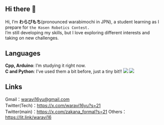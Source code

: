 ## Hi there 👋

Hi, I’m **わらびもち**(pronounced warabimochi in JPN), a student learning as I prepare for `the Kosen Robotics Contest.`   
I’m still developing my skills, but I love exploring different interests and taking on new challenges.
## Languages
**Cpp, Arduino**: I’m studying it right now.  
**C and Python**: I’ve used them a bit before, just a tiny bit!!
![](https://skillicons.dev/icons?i=cpp,arduino,c,python)
![](https://github-readme-stats.vercel.app/api/top-langs?username=yummzakana&show_icons=true&locale=en&layout=compact)

## Links
Gmail：waravi16yu@gmail.com  
Twitter(Tech)：https://x.com/waravi16yu?s=21  
Twitter(main)：https://x.com/zakana_formal?s=21
Others：https://lit.link/waravi16
